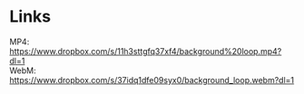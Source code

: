 # Links

MP4: https://www.dropbox.com/s/11h3sttgfq37xf4/background%20loop.mp4?dl=1  
WebM: https://www.dropbox.com/s/37idq1dfe09syx0/background_loop.webm?dl=1
